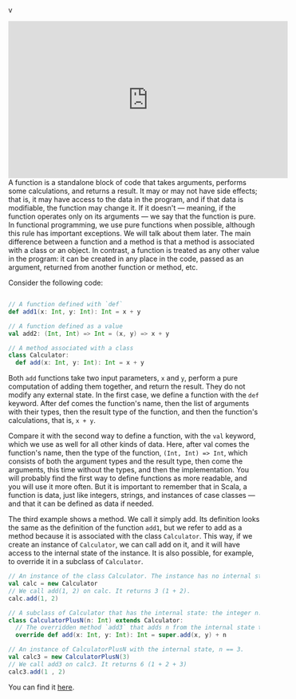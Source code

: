 v
<iframe width="560" height="315" src="https://www.youtube.com/embed/RX1_EJp9Vxk" title="YouTube video player" frameborder="0" allow="accelerometer; autoplay; clipboard-write; encrypted-media; gyroscope; picture-in-picture" allowfullscreen></iframe>
A function is a standalone block of code that takes arguments, performs some calculations, and returns a result. It may or may not have side effects; that is, it may have access to the data in the program, and if that data is modifiable, the function may change it. If it doesn't — meaning, if the function operates only on its arguments — we say that the function is pure. In functional programming, we use pure functions when possible, although this rule has important exceptions. We will talk about them later.
The main difference between a function and a method is that a method is associated with a class or an object. In contrast, a function is treated as any other value in the program: it can be created in any place in the code, passed as an argument, returned from another function or method, etc.

Consider the following code:
```Scala

// A function defined with `def`
def add1(x: Int, y: Int): Int = x + y

// A function defined as a value
val add2: (Int, Int) => Int = (x, y) => x + y

// A method associated with a class
class Calculator:
  def add(x: Int, y: Int): Int = x + y

```

Both `add` functions take two input parameters, `x` and `y`, perform a pure computation of adding them together, and return the result. They do not modify any external state.
In the first case, we define a function with the `def` keyword. After def comes the function's name, then the list of arguments with their types, then the result type of the function, and then the function's calculations, that is, `x + y`.

Compare it with the second way to define a function, with the `val` keyword, which we use as well for all other kinds of data. Here, after val comes the function's name, then the type of the function, `(Int, Int) => Int`, which consists of both the argument types and the result type, then come the arguments, this time without the types, and then the implementation. You will probably find the first way to define functions as more readable, and you will use it more often. But it is important to remember that in Scala, a function is data, just like integers, strings, and instances of case classes — and that it can be defined as data if needed.

The third example shows a method. We call it simply add. Its definition looks the same as the definition of the function `add1`, but we refer to add as a method because it is associated with the class `Calculator`. This way, if we create an instance of `Calculator`, we can call add on it, and it will have access to the internal state of the instance. It is also possible, for example, to override it in a subclass of `Calculator`.

```scala
// An instance of the class Calculator. The instance has no internal state.
val calc = new Calculator
// We call add(1, 2) on calc. It returns 3 (1 + 2).
calc.add(1, 2)

// A subclass of Calculator that has the internal state: the integer n.
class CalculatorPlusN(n: Int) extends Calculator:
  // The overridden method `add3` that adds n from the internal state to the result of addition.
  override def add(x: Int, y: Int): Int = super.add(x, y) + n

// An instance of CalculatorPlusN with the internal state, n == 3.
val calc3 = new CalculatorPlusN(3)
// We call add3 on calc3. It returns 6 (1 + 2 + 3)
calc3.add(1 , 2)

```
<div class="hint" title="See the blog post">

You can find it <a href="https://makingthematrix.wordpress.com/2020/12/15/programming-with-functions-2-functions-as-data">here</a>.

</div>


